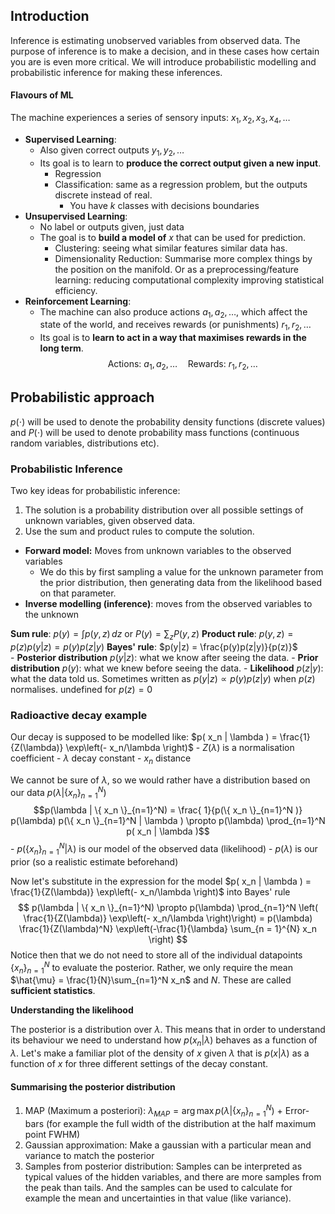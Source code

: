 ## Introduction
Inference is estimating unobserved variables from observed data. The purpose of inference is to make a decision, and in these cases how certain you are is even more critical. We will introduce probabilistic modelling and probabilistic inference for making these inferences.

#### Flavours of ML
The machine experiences a series of sensory inputs: $x_1, x_2, x_3, x_4, \dots$

- **Supervised Learning**:
	- Also given correct outputs $y_1, y_2, \dots$
	- Its goal is to learn to **produce the correct output given a new input**.
	  - Regression
	  - Classification: same as a regression problem, but the outputs discrete instead of real. 
		  - You have $k$ classes with decisions boundaries 
- **Unsupervised Learning**:
	- No label or outputs given, just data
	- The goal is to **build a model of** $x$ that can be used for prediction.
		- Clustering: seeing what similar features similar data has. 
		- Dimensionality Reduction: Summarise more complex things by the position on the manifold. Or as a preprocessing/feature learning: reducing computational complexity improving statistical efficiency. 
- **Reinforcement Learning**:
	- The machine can also produce actions $a_1, a_2, \dots$, which affect the state of the world, and receives rewards (or punishments) $r_1, r_2, \dots$
	- Its goal is to **learn to act in a way that maximises rewards in the long term**.$$\text{Actions: } a_1, a_2, \dots \quad \text{Rewards: } r_1, r_2, \dots$$

## Probabilistic approach
 $p(\cdot)$ will be used to denote the probability density functions (discrete values) and $P(\cdot)$ will be used to denote probability mass functions (continuous random variables, distributions etc).
### Probabilistic Inference
Two key ideas for probabilistic inference:
1. The solution is a probability distribution over all possible settings of unknown variables, given observed data.
2. Use the sum and product rules to compute the solution.

- **Forward model:** Moves from unknown variables to the observed variables
	- We do this by first sampling a value for the unknown parameter from the prior distribution, then generating data from the likelihood based on that parameter.
- **Inverse modelling (inference)**: moves from the observed variables to the unknown


**Sum rule**: $p(y) = \int p(y, z) \, dz$  or $P(y) = \sum_{z} P(y,z)$
**Product rule**: $p(y, z) = p(z)p(y|z) = p(y)p(z|y)$
**Bayes' rule**: $p(y|z) = \frac{p(y)p(z|y)}{p(z)}$  
	- **Posterior distribution** $p(y|z)$: what we know after seeing the data.
	- **Prior distribution** $p(y)$: what we knew before seeing the data.
	- **Likelihood** $p(z|y)$: what the data told us.
	Sometimes written as $p(y|z) \propto p(y)p(z|y)$ when $p(z)$ normalises. undefined for $p(z)=0$


### Radioactive decay example
Our decay is supposed to be modelled like: $p( x_n | \lambda ) = \frac{1}{Z(\lambda)} \exp\left(- x_n/\lambda \right)$
	 - $Z(\lambda)$ is a normalisation coefficient
	 - $\lambda$ decay constant
	 - $x_n$ distance

We cannot be sure of $\lambda$, so we would rather have a distribution based on our data $p(\lambda|\{ x_n \}_{n=1}^N)$
$$p(\lambda | \{ x_n \}_{n=1}^N) = \frac{ 1}{p(\{ x_n \}_{n=1}^N )} p(\lambda) p(\{ x_n \}_{n=1}^N | \lambda ) \propto p(\lambda) \prod_{n=1}^N p( x_n | \lambda )$$
	- $p(\{ x_n \}_{n=1}^N | \lambda )$ is our model of the observed data (likelihood)
	- $p(\lambda)$ is our prior (so a realistic estimate beforehand)

Now let's substitute in the expression for the model $p( x_n | \lambda ) = \frac{1}{Z(\lambda)} \exp\left(- x_n/\lambda \right)$ into Bayes' rule
$$
p(\lambda | \{ x_n \}_{n=1}^N) \propto p(\lambda) \prod_{n=1}^N \left( \frac{1}{Z(\lambda)} \exp\left(- x_n/\lambda \right)\right) = p(\lambda)  \frac{1}{Z(\lambda)^N} \exp\left(-\frac{1}{\lambda} \sum_{n = 1}^{N} x_n \right)
$$
	Notice then that we do not need to store all of the individual datapoints $\{ x_n \}_{n=1}^N$ to evaluate the posterior. Rather, we only require the mean $\hat{\mu} = \frac{1}{N}\sum_{n=1}^N x_n$ and $N$. These are called **sufficient statistics**.

**Understanding the likelihood**

The posterior is a distribution over $\lambda$. This means that in order to understand its behaviour we need to understand how $p( x_n | \lambda )$ behaves as a function of $\lambda$. Let's make a familiar plot of the density of $x$ given $\lambda$ that is $p( x | \lambda )$ as a function of $x$ for three different settings of the decay constant.

#### Summarising the posterior distribution
1. MAP (Maximum a posteriori): $\lambda_{MAP} = \arg \max p(\lambda | \{x_n\}_{n=1}^N)$ + Error-bars (for example the full width of the distribution at the half maximum point FWHM)
2. Gaussian approximation: Make a gaussian with a particular mean and variance to match the posterior 
3. Samples from posterior distribution: Samples can be interpreted as typical values of the hidden variables, and there are more samples from the peak than tails. And the samples can be used to calculate for example the mean and uncertainties in that value (like variance). 



